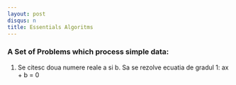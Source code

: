 ```yaml
---
layout: post
disqus: n
title: Essentials Algoritms
---
```


### A Set of Problems which process simple data:

1. Se citesc doua numere reale a si b. Sa se rezolve ecuatia de gradul 1: ax + b = 0

